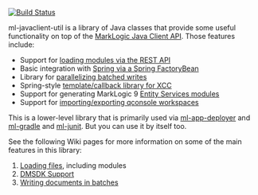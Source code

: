 [![Build Status](https://travis-ci.org/marklogic-community/ml-javaclient-util.svg?branch=master)](https://travis-ci.org/marklogic-community/ml-javaclient-util)

ml-javaclient-util is a library of Java classes that provide some useful functionality on top of 
the [MarkLogic Java Client API](http://docs.marklogic.com/guide/java). Those features include:

- Support for [loading modules via the REST API](https://github.com/rjrudin/ml-javaclient-util/tree/master/src/main/java/com/marklogic/client/ext/modulesloader)
- Basic integration with [Spring via a Spring FactoryBean](https://github.com/rjrudin/ml-javaclient-util/tree/master/src/main/java/com/marklogic/client/ext/spring)
- Library for [parallelizing batched writes](https://github.com/rjrudin/ml-javaclient-util/tree/master/src/main/java/com/marklogic/client/ext/batch)
- Spring-style [template/callback library for XCC](https://github.com/rjrudin/ml-javaclient-util/tree/master/src/main/java/com/marklogic/xcc/template)
- Support for generating MarkLogic 9 [Entity Services modules](https://github.com/rjrudin/ml-javaclient-util/tree/master/src/main/java/com/marklogic/client/ext/es)
- Support for [importing/exporting qconsole workspaces](https://github.com/rjrudin/ml-javaclient-util/tree/master/src/main/java/com/marklogic/client/ext/qconsole)
 
This is a lower-level library that is primarily used via [ml-app-deployer](https://github.com/rjrudin/ml-app-deployer) 
and [ml-gradle](https://github.com/rjrudin/ml-gradle) and [ml-junit](https://github.com/rjrudin/ml-junit). But you can use it by itself too.

See the following Wiki pages for more information on some of the main features in this library:

1. [Loading files](https://github.com/marklogic-community/ml-javaclient-util/wiki/Loading-files), including modules
1. [DMSDK Support](https://github.com/marklogic-community/ml-javaclient-util/wiki/DMSDK-Support)
1. [Writing documents in batches](https://github.com/marklogic-community/ml-javaclient-util/wiki/Writing-documents-in-batches)
